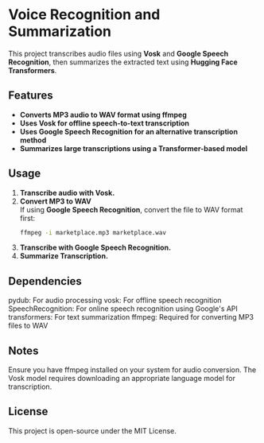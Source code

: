 

# **Voice Recognition and Summarization**  

This project transcribes audio files using **Vosk** and **Google Speech Recognition**, then summarizes the extracted text using **Hugging Face Transformers**.  

## **Features**  
- **Converts MP3 audio to WAV format using ffmpeg**  
- **Uses Vosk for offline speech-to-text transcription**  
- **Uses Google Speech Recognition for an alternative transcription method**  
- **Summarizes large transcriptions using a Transformer-based model**  

## **Usage**  

1. **Transcribe audio with Vosk.**  
2. **Convert MP3 to WAV**  
   If using **Google Speech Recognition**, convert the file to WAV format first:  
   ```bash
   ffmpeg -i marketplace.mp3 marketplace.wav
3. **Transcribe with Google Speech Recognition.**
4. **Summarize Transcription.**


## **Dependencies**

pydub: For audio processing
vosk: For offline speech recognition
SpeechRecognition: For online speech recognition using Google's API
transformers: For text summarization
ffmpeg: Required for converting MP3 files to WAV

## **Notes**

Ensure you have ffmpeg installed on your system for audio conversion.
The Vosk model requires downloading an appropriate language model for transcription.

## **License**
This project is open-source under the MIT License.

